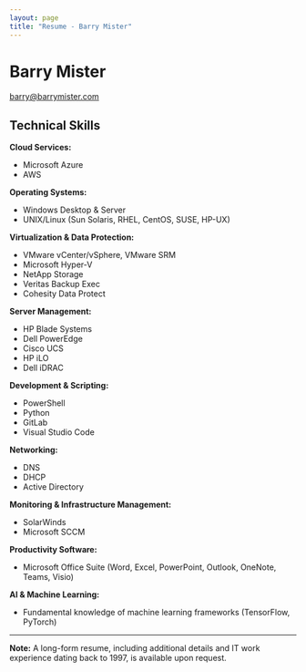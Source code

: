 ```yaml
---
layout: page
title: "Resume - Barry Mister"
---
```


# Barry Mister

[barry@barrymister.com](mailto:barry@barrymister.com)

<!-- 
If you have a personal statement or objective, you can include it here:
Seeking a challenging technical leadership role where I can leverage my extensive experience in engineering, project management, and systems development to drive innovation, optimize processes, and deliver outstanding results.
-->

## Technical Skills

**Cloud Services:**  
- Microsoft Azure  
- AWS

**Operating Systems:**  
- Windows Desktop & Server  
- UNIX/Linux (Sun Solaris, RHEL, CentOS, SUSE, HP-UX)

**Virtualization & Data Protection:**  
- VMware vCenter/vSphere, VMware SRM  
- Microsoft Hyper-V  
- NetApp Storage  
- Veritas Backup Exec  
- Cohesity Data Protect

**Server Management:**  
- HP Blade Systems  
- Dell PowerEdge  
- Cisco UCS  
- HP iLO  
- Dell iDRAC

**Development & Scripting:**  
- PowerShell  
- Python  
- GitLab  
- Visual Studio Code

**Networking:**  
- DNS  
- DHCP  
- Active Directory

**Monitoring & Infrastructure Management:**  
- SolarWinds  
- Microsoft SCCM

**Productivity Software:**  
- Microsoft Office Suite (Word, Excel, PowerPoint, Outlook, OneNote, Teams, Visio)

**AI & Machine Learning:**  
- Fundamental knowledge of machine learning frameworks (TensorFlow, PyTorch)

---

**Note:** A long-form resume, including additional details and IT work experience dating back to 1997, is available upon request.

